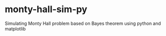 # monty-hall-sim-py
Simulating Monty Hall problem based on Bayes theorem using python and matplotlib
